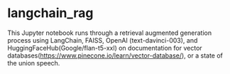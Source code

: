# langchain_rag
This Jupyter notebook runs through a retrieval augmented generation process using LangChain, FAISS, OpenAI (text-davinci-003), and HuggingFaceHub(Google/flan-t5-xxl) on documentation for vector databases(https://www.pinecone.io/learn/vector-database/), or a state of the union speech.
